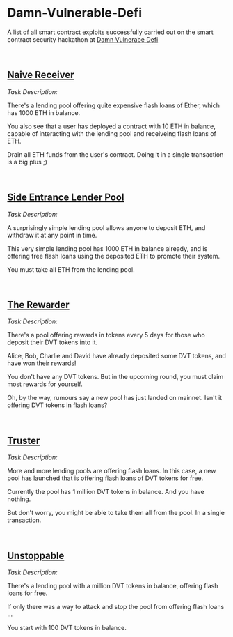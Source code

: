 # Damn-Vulnerable-Defi

A list of all smart contract exploits successfully carried out on the smart contract security hackathon at [Damn Vulnerabe Defi](https://www.damnvulnerabledefi.xyz/)

<br/>

## [Naive Receiver](https://www.damnvulnerabledefi.xyz/challenges/2.html)

_Task Description:_

There's a lending pool offering quite expensive flash loans of Ether, which has 1000 ETH in balance.

You also see that a user has deployed a contract with 10 ETH in balance, capable of interacting with the lending pool and receiveing flash loans of ETH.

Drain all ETH funds from the user's contract. Doing it in a single transaction is a big plus ;)

<br/>

## [Side Entrance Lender Pool](https://www.damnvulnerabledefi.xyz/challenges/4.html)

_Task Description:_

A surprisingly simple lending pool allows anyone to deposit ETH, and withdraw it at any point in time.

This very simple lending pool has 1000 ETH in balance already, and is offering free flash loans using the deposited ETH to promote their system.

You must take all ETH from the lending pool.

<br/>

## [The Rewarder](https://www.damnvulnerabledefi.xyz/challenges/5.html)

_Task Description:_

There's a pool offering rewards in tokens every 5 days for those who deposit their DVT tokens into it.

Alice, Bob, Charlie and David have already deposited some DVT tokens, and have won their rewards!

You don't have any DVT tokens. But in the upcoming round, you must claim most rewards for yourself.

Oh, by the way, rumours say a new pool has just landed on mainnet. Isn't it offering DVT tokens in flash loans?

<br/>

## [Truster](https://www.damnvulnerabledefi.xyz/challenges/3.html)

_Task Description:_

More and more lending pools are offering flash loans. In this case, a new pool has launched that is offering flash loans of DVT tokens for free.

Currently the pool has 1 million DVT tokens in balance. And you have nothing.

But don't worry, you might be able to take them all from the pool. In a single transaction.

<br/>

## [Unstoppable](https://www.damnvulnerabledefi.xyz/challenges/1.html)

_Task Description:_

There's a lending pool with a million DVT tokens in balance, offering flash loans for free.

If only there was a way to attack and stop the pool from offering flash loans ...

You start with 100 DVT tokens in balance.
